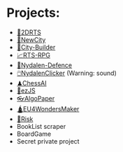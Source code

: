 # Projects:
* [🧚2DRTS](https://mnbvmnbv2.github.io/2DRts)
* [🌆NewCity](https://mnbvmnbv2.github.io/new-city)
* [🎪City-Builder](https://mnbvmnbv2.github.io/city-builder/)
* [📈RTS-RPG](https://mnbvmnbv2.github.io/rts-rpg)
* [🗼Nydalen-Defence](https://mnbvmnbv2.github.io/nydalen-defence)
* [🖱️NydalenClicker](https://mnbvmnbv2.github.io/nydalen-clicker) (Warning: sound)
* [♟ChessAI](https://mnbvmnbv2.github.io/chess-ai/)
* [🎇ezJS](https://github.com/mnbvmnbv2/ez-js)
* [👓AlgoPaper](https://github.com/mnbvmnbv2/algo-paper/blob/main/Algoritmer%20og%20datastrukturer.pdf)
* [🛕EU4WondersMaker](https://github.com/mnbvmnbv2/eu4-wondersmaker)
* [🎲Risk](https://mnbvmnbv2.github.io/risk)
* BookList scraper
* BoardGame
* Secret private project
